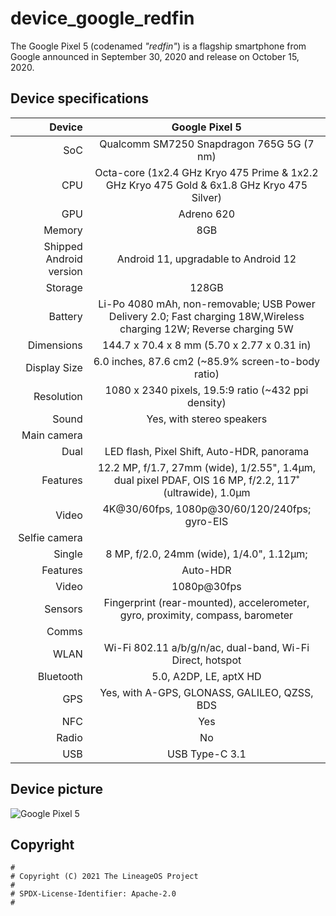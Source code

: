 # device_google_redfin
The Google Pixel 5 (codenamed _"redfin"_) is a flagship smartphone from Google announced in September 30, 2020 and release on October 15, 2020.


## Device specifications

| Device                  | Google Pixel 5                                                                                                       |
| ----------------------: | :-------------------------------------------------------------------------------------------------------------------:|
| SoC                     | Qualcomm SM7250 Snapdragon 765G 5G (7 nm)                                                                            |
| CPU                     | Octa-core (1x2.4 GHz Kryo 475 Prime & 1x2.2 GHz Kryo 475 Gold & 6x1.8 GHz Kryo 475 Silver)                           |
| GPU                     | Adreno 620                                                                                                           |
| Memory                  | 8GB                                                                                                                  |
| Shipped Android version | Android 11, upgradable to Android 12                                                                                 |
| Storage                 | 128GB                                                                                                                |
| Battery                 | Li-Po 4080 mAh, non-removable; 	USB Power Delivery 2.0; Fast charging 18W,Wireless charging 12W; Reverse charging 5W |
| Dimensions              | 144.7 x 70.4 x 8 mm (5.70 x 2.77 x 0.31 in)                                                                          |
| Display Size            | 6.0 inches, 87.6 cm2 (~85.9% screen-to-body ratio)                                                                   |
| Resolution              | 1080 x 2340 pixels, 19.5:9 ratio (~432 ppi density)                                                                  |
| Sound                   | Yes, with stereo speakers                                                                                            |                                                                                                       |
| Main camera             |                                                                                                                      |
|   Dual                  | LED flash, Pixel Shift, Auto-HDR, panorama                                                                           |
|   Features              | 12.2 MP, f/1.7, 27mm (wide), 1/2.55", 1.4µm, dual pixel PDAF, OIS 16 MP, f/2.2, 117˚ (ultrawide), 1.0µm              |
|   Video                 | 4K@30/60fps, 1080p@30/60/120/240fps; gyro-EIS                                                                        |
| Selfie camera           |                                                                                                                      |
|   Single                | 8 MP, f/2.0, 24mm (wide), 1/4.0", 1.12µm;                                                                            |
|   Features              | Auto-HDR                                                                                                             |
|   Video                 | 1080p@30fps                                                                                                          | 
| Sensors                 | Fingerprint (rear-mounted), accelerometer, gyro, proximity, compass, barometer                                       |                                   
| Comms                   |                                                                                                                      |
|   WLAN                  | Wi-Fi 802.11 a/b/g/n/ac, dual-band, Wi-Fi Direct, hotspot                                                            |
|   Bluetooth             | 5.0, A2DP, LE, aptX HD                                                                                               |
|   GPS                   | Yes, with A-GPS, GLONASS, GALILEO, QZSS, BDS                                                                         |
|   NFC                   | Yes                                                                                                                  |
|   Radio                 | No                                                                                                                   |
|   USB                   | USB Type-C 3.1                                                                                                       |
## Device picture

![Google Pixel 5](https://fdn2.gsmarena.com/vv/bigpic/google-pixel-5-5g.jpg)


## Copyright

```
#
# Copyright (C) 2021 The LineageOS Project
#
# SPDX-License-Identifier: Apache-2.0
#
